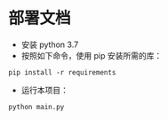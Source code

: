 # 部署文档
+ 安装 python 3.7
+ 按照如下命令，使用 pip 安装所需的库：
```
pip install -r requirements
```
+ 运行本项目：
```
python main.py
```